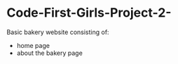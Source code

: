 # Code-First-Girls-Project-2-
Basic bakery website consisting of: 
- home page 
- about the bakery page
